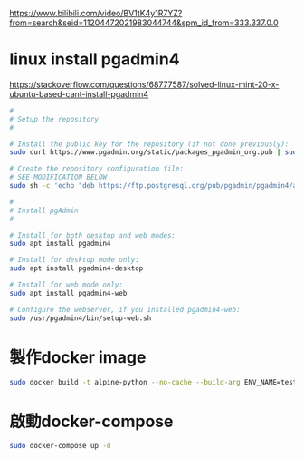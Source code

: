 https://www.bilibili.com/video/BV1tK4y1R7YZ?from=search&seid=11204472021983044744&spm_id_from=333.337.0.0

# linux install pgadmin4
https://stackoverflow.com/questions/68777587/solved-linux-mint-20-x-ubuntu-based-cant-install-pgadmin4

```bash
#
# Setup the repository
#

# Install the public key for the repository (if not done previously):
sudo curl https://www.pgadmin.org/static/packages_pgadmin_org.pub | sudo apt-key add

# Create the repository configuration file:
# SEE MODIFICATION BELOW
sudo sh -c 'echo "deb https://ftp.postgresql.org/pub/pgadmin/pgadmin4/apt/focal pgadmin4 main" > /etc/apt/sources.list.d/pgadmin4.list && apt update'

#
# Install pgAdmin
#

# Install for both desktop and web modes:
sudo apt install pgadmin4

# Install for desktop mode only:
sudo apt install pgadmin4-desktop

# Install for web mode only: 
sudo apt install pgadmin4-web 

# Configure the webserver, if you installed pgadmin4-web:
sudo /usr/pgadmin4/bin/setup-web.sh
```

# 製作docker image
```bash
sudo docker build -t alpine-python --no-cache --build-arg ENV_NAME=test .
```

# 啟動docker-compose
```bash
sudo docker-compose up -d
```